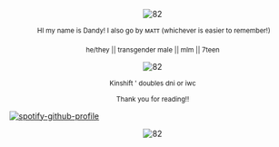 <p align="center"><img src="https://i.postimg.cc/ZnF9Dg1z/IMG-7337.png" alt="82"/></p>
<p align="center"><img scr="https://i.postimg.cc/6pZrRRQ1/IMG_9214.gif"/> <sup>HI my name is Dandy! I also go by ᴍᴀᴛᴛ (whichever is easier to remember!)</sup></p>

<p align="center"> <sup> he/they || transgender male || mlm || 7teen</sup></p>

<p align="center"><img src="https://i.imgur.com/WCNJk0C.png" alt="82"/></p>

<p align="center"> <sup> Kinshift  ' doubles dni or iwc </sup></p>
<p align="center"> <sup>Thank you for reading!!</sup></p>

[![spotify-github-profile](https://spotify-github-profile.kittinanx.com/api/view?uid=cdsvosszvb2jw2rjkhqk284je&cover_image=true&theme=novatorem&show_offline=true&background_color=121212&interchange=false&bar_color=623c42&bar_color_cover=false)](https://github.com/kittinan/spotify-github-profile)

<p align="center"><img src="https://i.imgur.com/skpDdSj.gif" alt="82"/></p>
